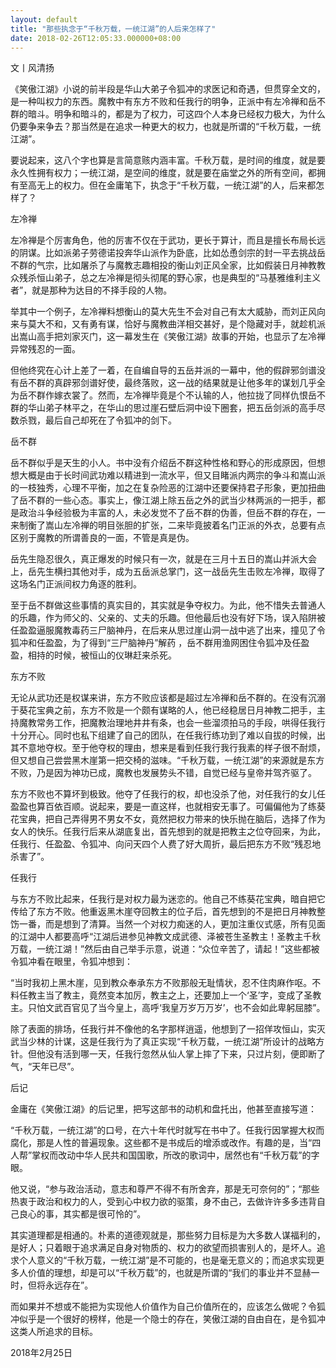 ```yaml
---
layout: default
title: "那些执念于“千秋万载，一统江湖”的人后来怎样了"
date: 2018-02-26T12:05:33.000000+08:00
---
```


文丨风清扬

《笑傲江湖》小说的前半段是华山大弟子令狐冲的求医记和奇遇，但贯穿全文的，是一种叫权力的东西。魔教中有东方不败和任我行的明争，正派中有左冷禅和岳不群的暗斗。明争和暗斗的，都是为了权力，可这四个人本身已经权力极大，为什么仍要争来争去？那当然是在追求一种更大的权力，也就是所谓的“千秋万载，一统江湖”。

要说起来，这八个字也算是言简意赅内涵丰富。千秋万载，是时间的维度，就是要永久性拥有权力；一统江湖，是空间的维度，就是要在庙堂之外的所有空间，都拥有至高无上的权力。但在金庸笔下，执念于“千秋万载，一统江湖”的人，后来都怎样了？

左冷禅

左冷禅是个厉害角色，他的厉害不仅在于武功，更长于算计，而且是擅长布局长远的阴谋。比如派弟子劳德诺投奔华山派作为卧底，比如怂恿剑宗的封一平去挑战岳不群的气宗，比如屠杀了与魔教志趣相投的衡山刘正风全家，比如假装日月神教教众残杀恒山弟子，总之左冷禅是彻头彻尾的野心家，也是典型的“马基雅维利主义者”，就是那种为达目的不择手段的人物。

举其中一个例子，左冷禅料想衡山的莫大先生不会对自己有太大威胁，而刘正风向来与莫大不和，又有勇有谋，恰好与魔教曲洋相交甚好，是个隐藏对手，就趁机派出嵩山高手把刘家灭门，这一幕发生在《笑傲江湖》故事的开始，也显示了左冷禅异常残忍的一面。

但他终究在心计上差了一着，在自编自导的五岳并派的一幕中，他的假辟邪剑谱没有岳不群的真辟邪剑谱好使，最终落败，这一战的结果就是让他多年的谋划几乎全为岳不群作嫁衣裳了。然而，左冷禅毕竟是个不认输的人，他拉拢了同样仇恨岳不群的华山弟子林平之，在华山的思过崖石壁后洞中设下圈套，把五岳剑派的高手尽数杀戮，最后自己却死在了令狐冲的剑下。

岳不群

岳不群似乎是天生的小人。书中没有介绍岳不群这种性格和野心的形成原因，但想想大概是由于长时间武功难以精进到一流水平，但又目睹派内两宗的争斗和嵩山派的一枝独秀，心理不平衡，加之在复杂险恶的江湖中还要保持君子形象，更加扭曲了岳不群的一些心态。事实上，像江湖上除五岳之外的武当少林两派的一把手，都是政治斗争经验极为丰富的人，未必发觉不了岳不群的伪善，但岳不群的存在，一来制衡了嵩山左冷禅的明目张胆的扩张，二来毕竟披着名门正派的外衣，总要有点区别于魔教的所谓善良的一面，不管是真是伪。

岳先生隐忍很久，真正爆发的时候只有一次，就是在三月十五日的嵩山并派大会上，岳先生横扫其他对手，成为五岳派总掌门，这一战岳先生击败左冷禅，取得了这场名门正派间权力角逐的胜利。

至于岳不群做这些事情的真实目的，其实就是争夺权力。为此，他不惜失去普通人的乐趣，作为师父的、父亲的、丈夫的乐趣。但他最后也没有好下场，误入陷阱被任盈盈逼服魔教毒药三尸脑神丹，在后来从思过崖山洞一战中逃了出来，撞见了令狐冲和任盈盈，为了得到“三尸脑神丹”解药 ，岳不群用渔网困住令狐冲及任盈盈，相持的时候，被恒山的仪琳赶来杀死。

东方不败

无论从武功还是权谋来讲，东方不败应该都是超过左冷禅和岳不群的。在没有沉溺于葵花宝典之前，东方不败是一个颇有谋略的人，他已经稳居日月神教二把手，主持魔教常务工作，把魔教治理地井井有条，也会一些溜须拍马的手段，哄得任我行十分开心。同时也私下组建了自己的团队，在任我行练功到了难以自拔的时候，出其不意地夺权。至于他夺权的理由，想来是看到任我行我行我素的样子很不耐烦，但又想自己尝尝黑木崖第一把交椅的滋味。“千秋万载，一统江湖”的来源就是东方不败，乃是因为神功已成，魔教也发展势头不错，自觉已经与皇帝并驾齐驱了。

东方不败也不算坏到极致。他夺了任我行的权，却也没杀了他，对任我行的女儿任盈盈也算百依百顺。说起来，要是一直这样，也就相安无事了。可偏偏他为了练葵花宝典，把自己弄得男不男女不女，竟然把权力带来的快乐抛在脑后，选择了作为女人的快乐。任我行后来从湖底复出，首先想到的就是把教主之位夺回来，为此，任我行、任盈盈、令狐冲、向问天四个人费了好大周折，最后把东方不败“残忍地杀害了”。

任我行

与东方不败比起来，任我行是对权力最为迷恋的。他自己不练葵花宝典，暗自把它传给了东方不败。他重返黑木崖夺回教主的位子后，首先想到的不是把日月神教整饬一番，而是想到了清算。当然一个对权力痴迷的人，更加注重仪式感，所有见面的江湖中人都要高呼“江湖后进参见神教文成武德、泽被苍生圣教主！圣教主千秋万载，一统江湖！”然后由自己举手示意，说道：“众位辛苦了，请起！”这些都被令狐冲看在眼里，令狐冲想到：

“当时我初上黑木崖，见到教众奉承东方不败那般无耻情状，忍不住肉麻作呕。不料任教主当了教主，竟然变本加厉，教主之上，还要加上一个‘圣’字，变成了圣教主。只怕文武百官见了当今皇上，高呼‘我皇万岁万万岁’，也不会如此卑躬屈膝”。

除了表面的排场，任我行并不像他的名字那样逍遥，他想到了一招佯攻恒山，实灭武当少林的计谋，这是任我行为了真正实现“千秋万载，一统江湖”所设计的战略方针。但他没有活到哪一天，任我行忽然从仙人掌上摔了下来，只过片刻，便即断了气，“天年已尽”。

后记

金庸在《笑傲江湖》的后记里，把写这部书的动机和盘托出，他甚至直接写道：

“千秋万载，一统江湖”的口号，在六十年代时就写在书中了。任我行因掌握大权而腐化，那是人性的普遍现象。这些都不是书成后的增添或改作。有趣的是，当“四人帮”掌权而改动中华人民共和国国歌，所改的歌词中，居然也有“千秋万载”的字眼。

他又说，“参与政治活动，意志和尊严不得不有所舍弃，那是无可奈何的”；“那些热衷于政治和权力的人，受到心中权力欲的驱策，身不由己，去做许许多多违背自己良心的事，其实都是很可怜的”。

其实道理都是相通的。朴素的道德观就是，那些努力目标是为大多数人谋福利的，是好人；只着眼于追求满足自身对物质的、权力的欲望而损害别人的，是坏人。追求个人意义的“千秋万载，一统江湖”是不可能的，也是毫无意义的；而追求实现更多人价值的理想，却是可以“千秋万载”的，也就是所谓的“我们的事业并不显赫一时，但将永远存在”。

而如果并不想或不能把为实现他人价值作为自己价值所在的，应该怎么做呢？令狐冲似乎是一个很好的榜样，他是一个隐士的存在，笑傲江湖的自由自在，是令狐冲这类人所追求的目标。

2018年2月25日

